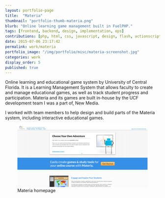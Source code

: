 ```yaml
---
layout: portfolio-page
title:  "Materia"
thumbnail: "portfolio-thumb-materia.png"
blurb: "Online learning game management built in FuelPHP."
tags: [frontend, backend, design, implementation, ops]
contributions: [php, html, css, javascript, design, flash, actionscript]
date: 2015-07-06 23:17:42
permalink: work/materia
portfolio_image: "/img/portfolio/misc/materia-screenshot.jpg"
categories: work
display_order: 5
published: true
---
```


Online learning and educational game system by University of Central Florida. It is a Learning Management System that allows faculty to create and manage educational games, as well as track student progress and participation. Materia and its games are built in-house by the UCF development team I was a part of, New Media.

I worked with team members to help design and build parts of the Materia system, including interactive educational games.

<figure class="portfolio-image bordered">
  <img src="/img/portfolio/misc/materia-home.png" alt="Materia homepage"/>
  <figcaption>Materia homepage</figcaption>
</figure>

